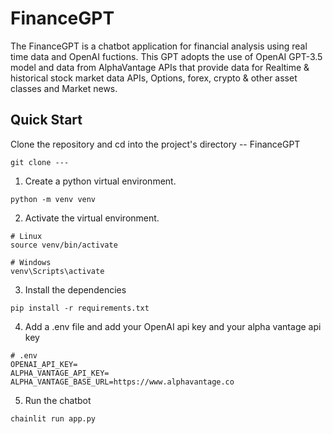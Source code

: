 # FinanceGPT
The FinanceGPT is a chatbot application for financial analysis using real time data and OpenAI fuctions. This GPT adopts the use of OpenAI GPT-3.5 model and data from AlphaVantage APIs that provide data for Realtime & historical stock market data APIs, Options, forex, crypto & other asset classes and Market news.

## Quick Start
 Clone the repository and cd into the project's directory -- FinanceGPT
 ```
 git clone ---
 ``` 

 1. Create a python virtual environment.
```
python -m venv venv
```

 2. Activate the virtual environment.
```
# Linux
source venv/bin/activate

# Windows
venv\Scripts\activate
```

 3. Install the dependencies
```
pip install -r requirements.txt
```

 4. Add a .env file and add your OpenAI api key and your alpha vantage api key
```
# .env
OPENAI_API_KEY=
ALPHA_VANTAGE_API_KEY=
ALPHA_VANTAGE_BASE_URL=https://www.alphavantage.co
```

 5. Run the chatbot
```
chainlit run app.py
```
